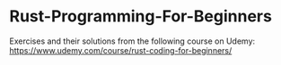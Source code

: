 # Rust-Programming-For-Beginners
Exercises and their solutions from the following course on Udemy: https://www.udemy.com/course/rust-coding-for-beginners/
